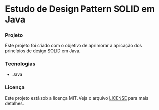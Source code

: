 # Estudo de Design Pattern SOLID em Java

### Projeto

Este projeto foi criado com o objetivo de aprimorar a aplicação dos princípios de design SOLID em Java.

### Tecnologias

- Java

### Licença

Este projeto está sob a licença MIT. Veja o arquivo [LICENSE](LICENSE) para mais detalhes.
